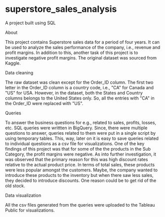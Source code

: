 # superstore_sales_analysis
A project built using SQL 

About

This project contains Superstore sales data for a period of four years. It can be used to analyze the sales performance of the company, i.e., revenue and profit margins. In addition to this, another task of this project is to investigate negative profit margins. The original dataset was sourced from Kaggle.

Data cleaning

The raw dataset was clean except for the Order_ID column. The first two letter in the Order_ID column is a country code, i.e., "CA" for Canada and "US" for USA. However, in the dataset, both the States and Country columns belongs to the United States only. So, all the entries with "CA" in the Order_ID were replaced with "US". 

Queries 

To answer the business questions for e.g., related to sales, profits, losses, etc. SQL queries were writtten in BigQuery. Since, there were multiple questions to answer, queries related to them were put in a single script by using temporary tables. This, way, later on it is easy to save queries related to individual questions as a csv file for visualizations. One of the key findings of this project was that for some of the the products in the Sub Category, the profit margins were negative. As into further investigation, it was observed that the primary reason for this was high discount rates relative to the actual product price. In terms of total sales, these products were less popular amongst the customers. Maybe, the company wanted to introduce these products to the inventory but when there saw less sales, they decided to introduce discounts. One reason could be to get rid of the old stock. 

Data visualization

All the csv files generated from the queries were uploaded to the Tableau Public for visualizations. 


